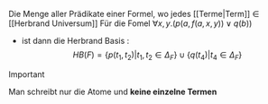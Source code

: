 Die Menge aller Prädikate einer Formel, wo jedes [[Terme|Term]] $\in$ [[Herbrand Universum]]
Für die Fomel $\forall x,y.(p(a,f(a,x,y)) \lor q(b))$
- ist dann die Herbrand Basis :
$$HB(F)=\{ p(t_{1},t_{2})|t_{1},t_{2} \in \Delta_{F} \} \cup \{ q(t_{4})|t_{4} \in \Delta_{F}\}$$

>[!Important]
>Man schreibt nur die Atome und **keine einzelne Termen**
